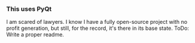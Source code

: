 ### This uses PyQt
I am scared of lawyers. I know I have a fully open-source project with no profit generation, but still, for the record, it's there in its base state.
ToDo: Write a proper readme.